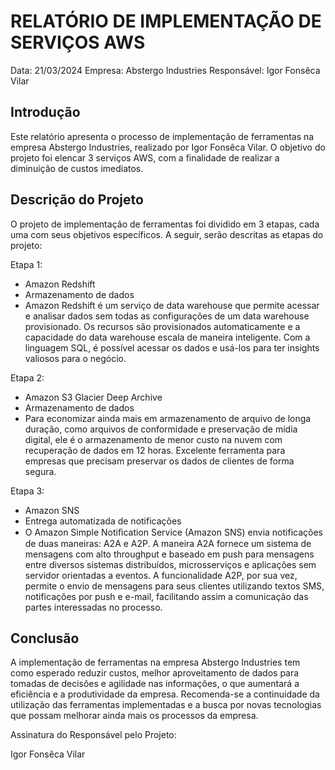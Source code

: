 # RELATÓRIO DE IMPLEMENTAÇÃO DE SERVIÇOS AWS

Data: 21/03/2024
Empresa: Abstergo Industries 
Responsável: Igor Fonsêca Vilar

## Introdução
Este relatório apresenta o processo de implementação de ferramentas na empresa Abstergo Industries, realizado por Igor Fonsêca Vilar. O objetivo do projeto foi elencar 3 serviços AWS, com a finalidade de realizar a diminuição de custos imediatos.

## Descrição do Projeto
O projeto de implementação de ferramentas foi dividido em 3 etapas, cada uma com seus objetivos específicos. A seguir, serão descritas as etapas do projeto:

Etapa 1: 
- Amazon Redshift
- Armazenamento de dados
- Amazon Redshift é um serviço de data warehouse que permite acessar e analisar dados sem todas as configurações de um data warehouse provisionado. Os recursos são provisionados automaticamente e a capacidade do data warehouse escala de maneira inteligente. Com a linguagem SQL, é possível acessar os dados e usá-los para ter insights valiosos para o negócio. 

Etapa 2: 
- Amazon S3 Glacier Deep Archive
- Armazenamento de dados
- Para economizar ainda mais em armazenamento de arquivo de longa duração, como arquivos de conformidade e preservação de mídia digital, ele é o armazenamento de menor custo na nuvem com recuperação de dados em 12 horas. Excelente ferramenta para empresas que precisam preservar os dados de clientes de forma segura.

Etapa 3: 
- Amazon SNS
- Entrega automatizada de notificações
- O Amazon Simple Notiﬁcation Service (Amazon SNS) envia notificações de duas maneiras: A2A e A2P. A maneira A2A fornece um sistema de mensagens com alto throughput e baseado em push para mensagens entre diversos sistemas distribuídos, microsserviços e aplicações sem servidor orientadas a eventos. A funcionalidade A2P, por sua vez, permite o envio de mensagens para seus clientes utilizando textos SMS, notificações por push e e-mail, facilitando assim a comunicação das partes interessadas no processo.



## Conclusão
A implementação de ferramentas na empresa Abstergo Industries tem como esperado reduzir custos, melhor aproveitamento de dados para tomadas de decisões e agilidade nas informações, o que aumentará a eficiência e a produtividade da empresa. Recomenda-se a continuidade da utilização das ferramentas implementadas e a busca por novas tecnologias que possam melhorar ainda mais os processos da empresa.



Assinatura do Responsável pelo Projeto:

Igor Fonsêca Vilar
